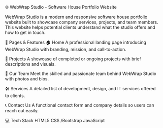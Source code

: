 🌐 WebWrap Studio - Software House Portfolio Website

WebWrap Studio is a modern and responsive software house portfolio website built to showcase company services, projects, and team members. This website helps potential clients understand what the studio offers and how to get in touch.

🧩 Pages & Features
🏠 Home
A professional landing page introducing WebWrap Studio with branding, mission, and call-to-action.

💼 Projects
A showcase of completed or ongoing projects with brief descriptions and visuals.

👥 Our Team
Meet the skilled and passionate team behind WebWrap Studio with photos and bios.

🛠️ Services
A detailed list of development, design, and IT services offered to clients.

📞 Contact Us
A functional contact form and company details so users can reach out easily.

💻 Tech Stack
HTML5
CSS /Bootstrap
JavaScript
